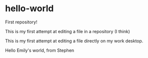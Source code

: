 # hello-world
First repository!

This is my first attempt at editing a file in a repository (I think)

This is my first attempt at editing a file directly on my work desktop.

Hello Emily's world, from Stephen <waves>
